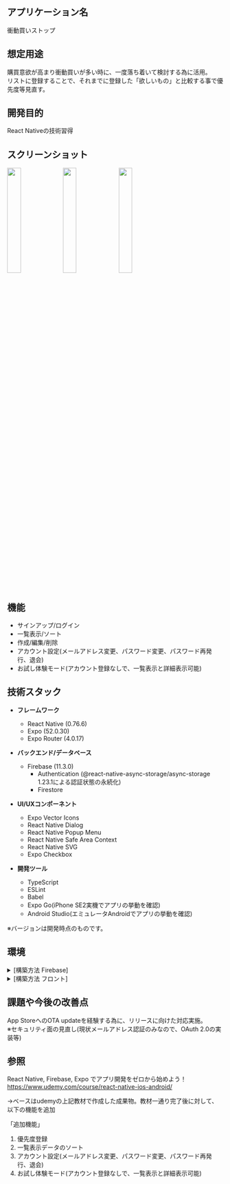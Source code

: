 ## アプリケーション名
衝動買いストップ

## 想定用途
購買意欲が高まり衝動買いが多い時に、一度落ち着いて検討する為に活用。  
リストに登録することで、それまでに登録した「欲しいもの」と比較する事で優先度等見直す。

## 開発目的
React Nativeの技術習得

## スクリーンショット
<img src="https://github.com/user-attachments/assets/46bbb549-c144-4676-ab6b-e1a87e00e802" width="25%">
<img src="https://github.com/user-attachments/assets/2b67af76-2fb2-4bb1-afb6-3e12fca48366" width="25%">
<img src="https://github.com/user-attachments/assets/3f51fb7f-3976-4f9b-9711-234711a5c759" width="25%">

## 機能
- サインアップ/ログイン
- 一覧表示/ソート
- 作成/編集/削除
- アカウント設定(メールアドレス変更、パスワード変更、パスワード再発行、退会)
- お試し体験モード(アカウント登録なしで、一覧表示と詳細表示可能)

## 技術スタック
- **フレームワーク**
  - React Native (0.76.6)
  - Expo (52.0.30)
  - Expo Router (4.0.17)

- **バックエンド/データベース**
  - Firebase (11.3.0)
    - Authentication (@react-native-async-storage/async-storage 1.23.1による認証状態の永続化)
    - Firestore

- **UI/UXコンポーネント**
  - Expo Vector Icons
  - React Native Dialog
  - React Native Popup Menu
  - React Native Safe Area Context
  - React Native SVG
  - Expo Checkbox

- **開発ツール**
  - TypeScript
  - ESLint
  - Babel
  - Expo Go(iPhone SE2実機でアプリの挙動を確認)
  - Android Studio(エミュレータAndroidでアプリの挙動を確認)

※バージョンは開発時点のものです。

## 環境

<details><summary>[構築方法 Firebase]</summary>

```
1. Firebaseに登録 → プロジェクトを作成する
2. Firebaseでマイアプリを登録  
   ※ウェブアプリとして登録(アプリのニックネームは任意、このアプリの Firebase Hosting も設定します:OFF)
3. Firebase Firestoreでデータベースを作成  
   ※ロケーションは任意、セキュリティルール 本番環境モードで作成 → ルールにfirestore.rulesの内容を転記する
4. Firebase Authenticationでログインプロバイダに'メール/パスワード'を追加  
   ※ログイン方法タブ → メール / パスワード(有効)、メールリンク（パスワードなしでログイン(有効にしない)
5. Firebase Authenticationでログインプロバイダに'匿名'を追加  
   ※ログイン方法タブ → 匿名(有効)
6. Firebase Authenticationでテンプレートタブを反映  
   設定値はfirebase-templatesフォルダ内の各ファイルに記載、設定項目との対応は以下  
    * メールアドレスの変更設定( EmailChange.md )
    * メールアドレスの確認設定( EmailConfirmation.md )
    * パスワードの再設定設定( PasswordChange.md )
7. Firebase Admin PanelAuthenticationで設定タブを反映
    *「ユーザーアクション」  
      作成（登録）を許可する(ON)
      作成（登録）を許可する(ON)
      メール列挙保護(ON)

      パスワードポリシー含めApp Storeリリース行う際、再検討予定
8. Firebase Firestore Databaseルール設定変更  
    * firebase-rules → firestore.rules参照  
9. Firebase Firestore Databaseに優先度マスタコレクションを追加  
    * firebase-database-data → priorityType参照  
10. Firebase Firestore Databaseに匿名ログイン用サンプルデータ追加  
    * firebase-database-data → buyItem参照  
　※9、10についてはimport、Exportを検証して効率化実施するか検討必要(優先度的にはApp Storeリリースの方が高い)  
```
</details>

<details><summary>[構築方法 フロント]</summary>

1. クローン取得
2. `.env.sample` をコピー/リネームして`.env`とする
3. Firebaseで作成したプロジェクト情報を`.env`に追記
   (対応は下記Firebaseプロジェクト情報と'.env'の対応参照) 
4. npm installを実行
5. npx expo startを実行
6. iPhone実機で確認する際はQAコードをスキャンしてExpo Go起動  
   Androidで確認する際はAndroid studioをインストール → エミュレータ作成 → npx expo startでビルド完了後 → a などで実行

・Firebaseプロジェクト情報と'.env'の対応  
```
EXPO_PUBLIC_FB_API_KEY  
  ※ プロジェクト → ウェブ API キー  
EXPO_PUBLIC_FB_AUTH_DOMAIN  
  ※ プロジェクト → プロジェクト ID + 'firebaseapp.com'  
    プロジェクトIDがtestAPP123なら'testAPP123.firebaseapp.com'  
EXPO_PUBLIC_FB_PROJECT_ID  
  ※ プロジェクト → プロジェクト ID  
EXPO_PUBLIC_FB_STORAGE_BUCKET  
  ※ プロジェクト → プロジェクト ID + '.firebasestorage.app'  
    プロジェクトIDがtestAPP123なら'testAPP123.firebasestorage.app'  
EXPO_PUBLIC_FB_MESSAGINGSENDER  
  ※ プロジェクト → プロジェクト番号  
EXPO_PUBLIC_FB_APP_ID  
  ※ マイアプリ → アプリID  
```
</details>


## 課題や今後の改善点
App StoreへのOTA updateを経験する為に、リリースに向けた対応実施。  
※セキュリティ面の見直し(現状メールアドレス認証のみなので、OAuth 2.0の実装等)
 
## 参照
React Native, Firebase, Expo でアプリ開発をゼロから始めよう！  
https://www.udemy.com/course/react-native-ios-android/

→ベースはudemyの上記教材で作成した成果物。教材一通り完了後に対して、以下の機能を追加

「追加機能」
1. 優先度登録
2. 一覧表示データのソート
3. アカウント設定(メールアドレス変更、パスワード変更、パスワード再発行、退会)
4. お試し体験モード(アカウント登録なしで、一覧表示と詳細表示可能)
